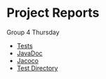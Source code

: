 # Project Reports

Group 4 Thursday

* [Tests](./tests/test/)
* [JavaDoc](./javadoc/)
* [Jacoco](./jacoco/)
* [Test Directory](./testdir)
